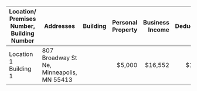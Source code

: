 | Location/ Premises Number, Building Number | Addresses | Building | Personal Property | Business Income | Deductible | Valuation |
|--------------------------------------------|-----------|---------:| -----------------:| ---------------:| ----------:| ---------:|
| Location 1 Building 1 | 807 Broadway St Ne, Minneapolis, MN 55413 |  | $5,000 | $16,552 | $1,000 | RC |

